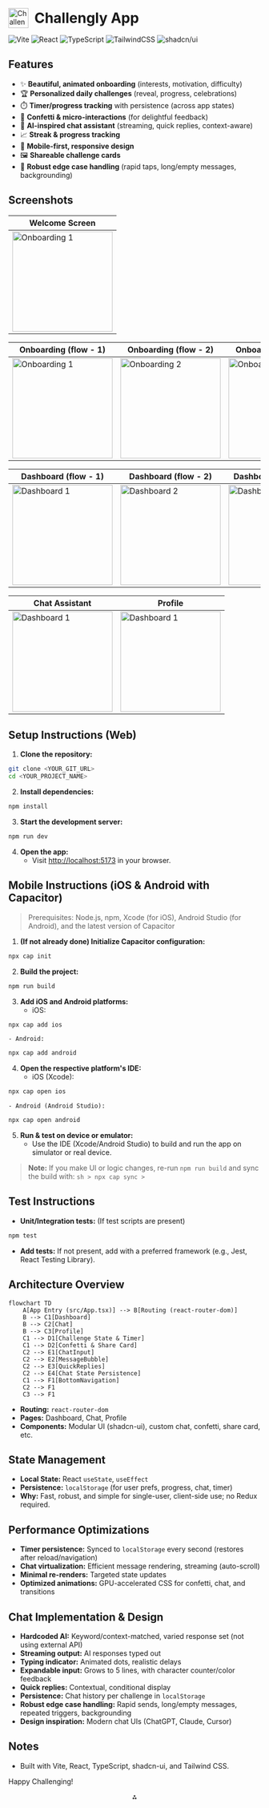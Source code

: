 <!-- ![ChallenglyLogo](public/screenshots/challenglyLogo.png) -->

<p align="left">
  <img src="public/screenshots/challenglyLogo.png" alt="Challengly Logo" width="40" style="vertical-align:middle; margin-right: 8px;">
  <strong style="font-size: 2em; vertical-align:middle;">Challengly App</strong>
</p>

![Vite](https://img.shields.io/badge/Vite-4.0+-blueviolet?logo=vite&logoColor=white)
![React](https://img.shields.io/badge/React-18+-61dafb?logo=react&logoColor=black)
![TypeScript](https://img.shields.io/badge/TypeScript-4.0+-3178c6?logo=typescript&logoColor=white)
![TailwindCSS](https://img.shields.io/badge/TailwindCSS-3.0+-38bdf8?logo=tailwindcss&logoColor=white)
![shadcn/ui](https://img.shields.io/badge/shadcn--ui-%F0%9F%92%96-8b5cf6)

## Features

- ✨ **Beautiful, animated onboarding** (interests, motivation, difficulty)
- 🏆 **Personalized daily challenges** (reveal, progress, celebrations)
- ⏱️ **Timer/progress tracking** with persistence (across app states)
- 🎉 **Confetti \& micro-interactions** (for delightful feedback)
- 💬 **AI-inspired chat assistant** (streaming, quick replies, context-aware)
- 📈 **Streak \& progress tracking**
- 📱 **Mobile-first, responsive design**
- 🖼️ **Shareable challenge cards**
- 🧠 **Robust edge case handling** (rapid taps, long/empty messages, backgrounding)

## Screenshots

| Welcome Screen                                                                 |
| ------------------------------------------------------------------------------ |
| <img src="public/screenshots/onBoarding1.png" alt="Onboarding 1" width="200"/> |

| Onboarding (flow - 1)                                                          | Onboarding (flow - 2)                                                          | Onboarding (flow - 3)                                                          |
| ------------------------------------------------------------------------------ | ------------------------------------------------------------------------------ | ------------------------------------------------------------------------------ |
| <img src="public/screenshots/onBoarding2.png" alt="Onboarding 1" width="200"/> | <img src="public/screenshots/onBoarding3.png" alt="Onboarding 2" width="200"/> | <img src="public/screenshots/onBoarding4.png" alt="Onboarding 3" width="200"/> |

| Dashboard (flow - 1)                                                           | Dashboard (flow - 2)                                                           | Dashboard 3 (flow - 3)                                                         | Dashboard (flow - 4)                                                         |
| ------------------------------------------------------------------------------ | ------------------------------------------------------------------------------ | ------------------------------------------------------------------------------ | ---------------------------------------------------------------------------- |
| <img src="public/screenshots/Dashboard1.png" alt="Dashboard 1" width="200"/>   | <img src="public/screenshots/Dashboard2.png" alt="Dashboard 2" width="200"/>   | <img src="public/screenshots/Dashboard3.png" alt="Dashboard 3" width="200"/>   | <img src="public/screenshots/Dashboard4.png" alt="Dashboard 4" width="200"/> |

| Chat Assistant                                                                 | Profile                                                                        |
| ------------------------------------------------------------------------------ | ------------------------------------------------------------------------------ |
| <img src="public/screenshots/Chat.png" alt="Dashboard 1" width="200"/>         | <img src="public/screenshots/profile.png" alt="Dashboard 1" width="200"/>      |

## Setup Instructions (Web)

1. **Clone the repository:**

```sh
git clone <YOUR_GIT_URL>
cd <YOUR_PROJECT_NAME>
```

2. **Install dependencies:**

```sh
npm install
```

3. **Start the development server:**

```sh
npm run dev
```

4. **Open the app:**
   - Visit [http://localhost:5173](http://localhost:5173) in your browser.

## Mobile Instructions (iOS \& Android with Capacitor)

> Prerequisites: Node.js, npm, Xcode (for iOS), Android Studio (for Android), and the latest version of Capacitor

1. **(If not already done) Initialize Capacitor configuration:**

```sh
npx cap init
```

2. **Build the project:**

```sh
npm run build
```

3. **Add iOS and Android platforms:**
   - iOS:

```sh
npx cap add ios
```

    - Android:

```sh
npx cap add android
```

4. **Open the respective platform's IDE:**
   - iOS (Xcode):

```sh
npx cap open ios
```

    - Android (Android Studio):

```sh
npx cap open android
```

5. **Run \& test on device or emulator:**
   - Use the IDE (Xcode/Android Studio) to build and run the app on simulator or real device.

> **Note:** If you make UI or logic changes, re-run `npm run build` and sync the build with:
> `sh > npx cap sync > `

## Test Instructions

- **Unit/Integration tests:** (If test scripts are present)

```sh
npm test
```

- **Add tests:** If not present, add with a preferred framework (e.g., Jest, React Testing Library).

## Architecture Overview

```mermaid
flowchart TD
    A[App Entry (src/App.tsx)] --> B[Routing (react-router-dom)]
    B --> C1[Dashboard]
    B --> C2[Chat]
    B --> C3[Profile]
    C1 --> D1[Challenge State & Timer]
    C1 --> D2[Confetti & Share Card]
    C2 --> E1[ChatInput]
    C2 --> E2[MessageBubble]
    C2 --> E3[QuickReplies]
    C2 --> E4[Chat State Persistence]
    C1 --> F1[BottomNavigation]
    C2 --> F1
    C3 --> F1
```

- **Routing:** `react-router-dom`
- **Pages:** Dashboard, Chat, Profile
- **Components:** Modular UI (shadcn-ui), custom chat, confetti, share card, etc.

## State Management

- **Local State:** React `useState`, `useEffect`
- **Persistence:** `localStorage` (for user prefs, progress, chat, timer)
- **Why:** Fast, robust, and simple for single-user, client-side use; no Redux required.

## Performance Optimizations

- **Timer persistence:** Synced to `localStorage` every second (restores after reload/navigation)
- **Chat virtualization:** Efficient message rendering, streaming (auto-scroll)
- **Minimal re-renders:** Targeted state updates
- **Optimized animations:** GPU-accelerated CSS for confetti, chat, and transitions

## Chat Implementation \& Design

- **Hardcoded AI:** Keyword/context-matched, varied response set (not using external API)
- **Streaming output:** AI responses typed out
- **Typing indicator:** Animated dots, realistic delays
- **Expandable input:** Grows to 5 lines, with character counter/color feedback
- **Quick replies:** Contextual, conditional display
- **Persistence:** Chat history per challenge in `localStorage`
- **Robust edge case handling:** Rapid sends, long/empty messages, repeated triggers, backgrounding
- **Design inspiration:** Modern chat UIs (ChatGPT, Claude, Cursor)

## Notes

- Built with Vite, React, TypeScript, shadcn-ui, and Tailwind CSS.

Happy Challenging!

<div style="text-align: center">⁂</div>
